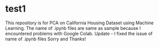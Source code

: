 # test1
This repository is for PCA on California Housing Dataset using Machine Learning.
The name of .ipynb files are same as sample because I encountered problems with Google Colab.
Update - I fixed the issue of name of .ipynb files
Sorry and Thanks!
